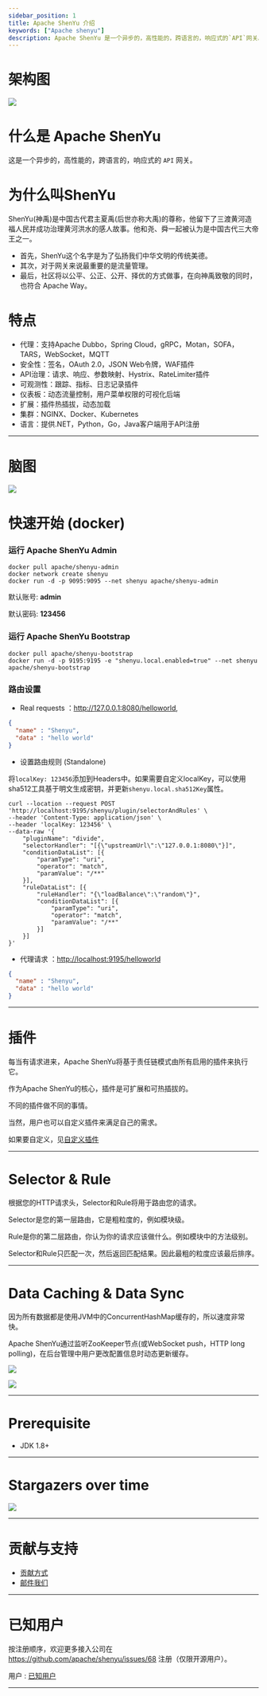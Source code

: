 ```yaml
---
sidebar_position: 1
title: Apache ShenYu 介绍
keywords: ["Apache shenyu"]
description: Apache ShenYu 是一个异步的，高性能的，跨语言的，响应式的`API`网关。
---
```


# 架构图

 ![](/img/architecture/shenyu-architecture-3d.png)

# 什么是 Apache ShenYu

这是一个异步的，高性能的，跨语言的，响应式的 `API` 网关。

# 为什么叫ShenYu

 ShenYu(神禹)是中国古代君主夏禹(后世亦称大禹)的尊称，他留下了三渡黄河造福人民并成功治理黄河洪水的感人故事。他和尧、舜一起被认为是中国古代三大帝王之一。

* 首先，ShenYu这个名字是为了弘扬我们中华文明的传统美德。
* 其次，对于网关来说最重要的是流量管理。
* 最后，社区将以公平、公正、公开、择优的方式做事，在向神禹致敬的同时，也符合 Apache Way。

# 特点

* 代理：支持Apache Dubbo，Spring Cloud，gRPC，Motan，SOFA，TARS，WebSocket，MQTT
* 安全性：签名，OAuth 2.0，JSON Web令牌，WAF插件
* API治理：请求、响应、参数映射、Hystrix、RateLimiter插件
* 可观测性：跟踪、指标、日志记录插件
* 仪表板：动态流量控制，用户菜单权限的可视化后端
* 扩展：插件热插拔，动态加载
* 集群：NGINX、Docker、Kubernetes
* 语言：提供.NET，Python，Go，Java客户端用于API注册

---

# 脑图

![](https://shenyu.apache.org/img/shenyu/activite/shenyu-xmind.png)

# 快速开始 (docker)

### 运行 Apache ShenYu Admin

```
docker pull apache/shenyu-admin
docker network create shenyu
docker run -d -p 9095:9095 --net shenyu apache/shenyu-admin
```

默认账号: **admin**

默认密码: **123456**

### 运行 Apache ShenYu Bootstrap

```
docker pull apache/shenyu-bootstrap
docker run -d -p 9195:9195 -e "shenyu.local.enabled=true" --net shenyu apache/shenyu-bootstrap
```

### 路由设置

* Real requests  ：<http://127.0.0.1:8080/helloworld>,

```json
{
  "name" : "Shenyu",
  "data" : "hello world"
}
```

* 设置路由规则 (Standalone)

将`localKey: 123456`添加到Headers中。如果需要自定义localKey，可以使用sha512工具基于明文生成密钥，并更新`shenyu.local.sha512Key`属性。

```
curl --location --request POST 'http://localhost:9195/shenyu/plugin/selectorAndRules' \
--header 'Content-Type: application/json' \
--header 'localKey: 123456' \
--data-raw '{
    "pluginName": "divide",
    "selectorHandler": "[{\"upstreamUrl\":\"127.0.0.1:8080\"}]",
    "conditionDataList": [{
        "paramType": "uri",
        "operator": "match",
        "paramValue": "/**"
    }],
    "ruleDataList": [{
        "ruleHandler": "{\"loadBalance\":\"random\"}",
        "conditionDataList": [{
            "paramType": "uri",
            "operator": "match",
            "paramValue": "/**"
        }]
    }]
}'
```

* 代理请求 ：<http://localhost:9195/helloworld>

```json
{
  "name" : "Shenyu",
  "data" : "hello world"
}
```

---

# 插件

  每当有请求进来，Apache ShenYu将基于责任链模式由所有启用的插件来执行它。

  作为Apache ShenYu的核心，插件是可扩展和可热插拔的。

  不同的插件做不同的事情。

  当然，用户也可以自定义插件来满足自己的需求。

  如果要自定义，见[自定义插件](https://shenyu.apache.org/docs/developer/custom-plugin/)

---  

# Selector & Rule

  根据您的HTTP请求头，Selector和Rule将用于路由您的请求。

  Selector是您的第一层路由，它是粗粒度的，例如模块级。

  Rule是你的第二层路由，你认为你的请求应该做什么。例如模块中的方法级别。

  Selector和Rule只匹配一次，然后返回匹配结果。因此最粗的粒度应该最后排序。

---  

# Data Caching & Data Sync

  因为所有数据都是使用JVM中的ConcurrentHashMap缓存的，所以速度非常快。

  Apache ShenYu通过监听ZooKeeper节点(或WebSocket push，HTTP long polling)，在后台管理中用户更改配置信息时动态更新缓存。
  
  ![](/img/shenyu/dataSync/shenyu-config-processor-en.png)
  
  ![](/img/shenyu/dataSync/config-strategy-processor-en.png)

---

# Prerequisite

* JDK 1.8+

---

# Stargazers over time

<a href="https://starchart.cc/apache/incubator-shenyu.svg"><img src="https://starchart.cc/apache/incubator-shenyu.svg"/></a>

---  

# 贡献与支持

* [贡献方式](https://shenyu.apache.org/community/contributor-guide)
* [邮件我们](mailto:dev@shenyu.apache.org)

---  

# 已知用户

按注册顺序，欢迎更多接入公司在 https://github.com/apache/shenyu/issues/68 注册（仅限开源用户）。

用户 : [已知用户](https://shenyu.apache.org/community/user-registration)  

---
